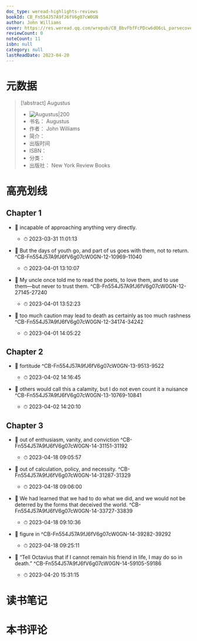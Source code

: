 ```yaml
---
doc_type: weread-highlights-reviews
bookId: CB_Fn554J57A9fJ6fV6g07cW0GN
author: John Williams
cover: https://res.weread.qq.com/wrepub/CB_BbvFbfFcPDcw6dO6cL_parsecover
reviewCount: 0
noteCount: 11
isbn: null
category: null
lastReadDate: 2023-04-20
---
```

# 元数据
> [!abstract] Augustus
> - ![ Augustus|200](https://res.weread.qq.com/wrepub/CB_BbvFbfFcPDcw6dO6cL_parsecover)
> - 书名： Augustus
> - 作者： John Williams
> - 简介： 
> - 出版时间 
> - ISBN： 
> - 分类： 
> - 出版社： New York Review Books

# 高亮划线

## Chapter 1


- 📌 incapable of approaching anything very directly. 
    - ⏱ 2023-03-31 11:01:13 

- 📌 But the days of youth go, and part of us goes with them, not to return. ^CB-Fn554J57A9fJ6fV6g07cW0GN-12-10969-11040
    - ⏱ 2023-04-01 13:10:07 

- 📌 My uncle once told me to read the poets, to love them, and to use them—but never to trust them. ^CB-Fn554J57A9fJ6fV6g07cW0GN-12-27145-27240
    - ⏱ 2023-04-01 13:52:23 

- 📌 too much caution may lead to death as certainly as too much rashness ^CB-Fn554J57A9fJ6fV6g07cW0GN-12-34174-34242
    - ⏱ 2023-04-01 14:05:22 
## Chapter 2


- 📌 fortitude ^CB-Fn554J57A9fJ6fV6g07cW0GN-13-9513-9522
    - ⏱ 2023-04-02 14:16:45 

- 📌 others would call this a calamity, but I do not even count it a nuisance ^CB-Fn554J57A9fJ6fV6g07cW0GN-13-10769-10841
    - ⏱ 2023-04-02 14:20:10 
## Chapter 3


- 📌 out of enthusiasm, vanity, and conviction ^CB-Fn554J57A9fJ6fV6g07cW0GN-14-31151-31192
    - ⏱ 2023-04-18 09:05:57 

- 📌 out of calculation, policy, and necessity. ^CB-Fn554J57A9fJ6fV6g07cW0GN-14-31287-31329
    - ⏱ 2023-04-18 09:06:00 

- 📌 We had learned that we had to do what we did, and we would not be deterred by the forms that deceived the world. ^CB-Fn554J57A9fJ6fV6g07cW0GN-14-33727-33839
    - ⏱ 2023-04-18 09:10:36 

- 📌 figure in ^CB-Fn554J57A9fJ6fV6g07cW0GN-14-39282-39292
    - ⏱ 2023-04-18 09:25:11 

- 📌 “Tell Octavius that if I cannot remain his friend in life, I may do so in death.” ^CB-Fn554J57A9fJ6fV6g07cW0GN-14-59105-59186
    - ⏱ 2023-04-20 15:31:15 
# 读书笔记

# 本书评论
